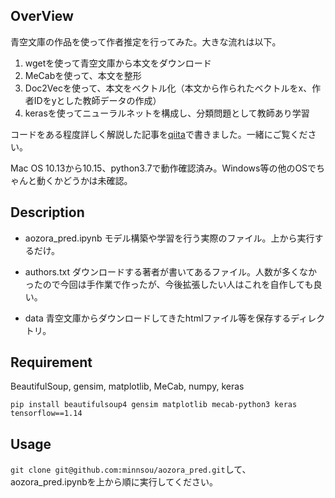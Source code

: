 ## OverView

青空文庫の作品を使って作者推定を行ってみた。大きな流れは以下。

1. wgetを使って青空文庫から本文をダウンロード
1. MeCabを使って、本文を整形
1. Doc2Vecを使って、本文をベクトル化（本文から作られたベクトルをx、作者IDをyとした教師データの作成）
1. kerasを使ってニューラルネットを構成し、分類問題として教師あり学習

コードをある程度詳しく解説した記事を[qiita](https://qiita.com/minnsou/items/37e3155c92103dae04f4)で書きました。一緒にご覧ください。

Mac OS 10.13から10.15、python3.7で動作確認済み。Windows等の他のOSでちゃんと動くかどうかは未確認。

## Description

- aozora_pred.ipynb モデル構築や学習を行う実際のファイル。上から実行するだけ。

- authors.txt ダウンロードする著者が書いてあるファイル。人数が多くなかったので今回は手作業で作ったが、今後拡張したい人はこれを自作しても良い。

- data 青空文庫からダウンロードしてきたhtmlファイル等を保存するディレクトリ。

## Requirement

BeautifulSoup, gensim, matplotlib, MeCab, numpy, keras

`pip install beautifulsoup4 gensim matplotlib mecab-python3 keras tensorflow==1.14`

## Usage

`git clone git@github.com:minnsou/aozora_pred.git`して、aozora_pred.ipynbを上から順に実行してください。
